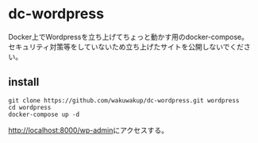 # dc-wordpress

Docker上でWordpressを立ち上げてちょっと動かす用のdocker-compose。  
セキュリティ対策等をしていないため立ち上げたサイトを公開しないでください。

## install

```
git clone https://github.com/wakuwakup/dc-wordpress.git wordpress
cd wordpress
docker-compose up -d
```

[http://localhost:8000/wp-admin](http://localhost:8000/wp-admin)にアクセスする。